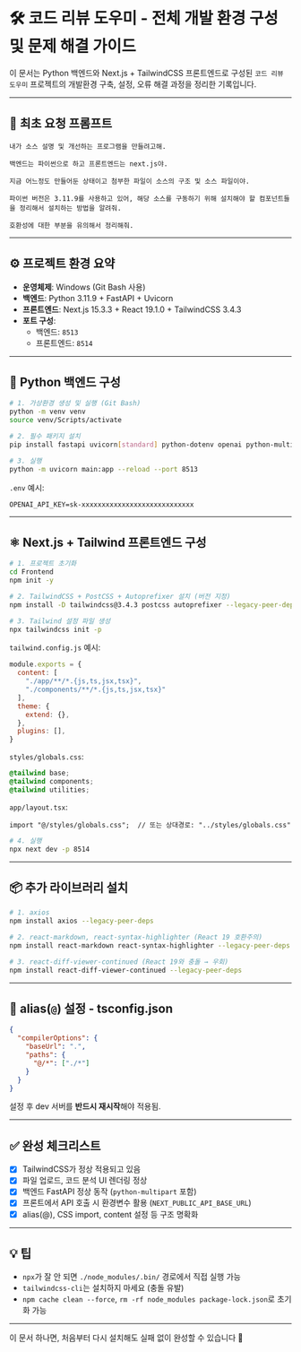 
# 🛠️ 코드 리뷰 도우미 - 전체 개발 환경 구성 및 문제 해결 가이드

이 문서는 Python 백엔드와 Next.js + TailwindCSS 프론트엔드로 구성된 `코드 리뷰 도우미` 프로젝트의 개발환경 구축, 설정, 오류 해결 과정을 정리한 기록입니다.

---

## 🧾 최초 요청 프롬프트

```
내가 소스 설명 및 개선하는 프로그램을 만들려고해.

백엔드는 파이썬으로 하고 프론트엔드는 next.js야.

지금 어느정도 만들어둔 상태이고 첨부한 파일이 소스의 구조 및 소스 파일이야.

파이썬 버전은 3.11.9를 사용하고 있어, 해당 소스를 구동하기 위해 설치해야 할 컴포넌트들을 정리해서 설치하는 방법을 알려줘.

호환성에 대한 부분을 유의해서 정리해줘.
```

---

## ⚙️ 프로젝트 환경 요약

- **운영체제**: Windows (Git Bash 사용)
- **백엔드**: Python 3.11.9 + FastAPI + Uvicorn
- **프론트엔드**: Next.js 15.3.3 + React 19.1.0 + TailwindCSS 3.4.3
- **포트 구성**:
  - 백엔드: `8513`
  - 프론트엔드: `8514`

---

## 🐍 Python 백엔드 구성

```bash
# 1. 가상환경 생성 및 실행 (Git Bash)
python -m venv venv
source venv/Scripts/activate

# 2. 필수 패키지 설치
pip install fastapi uvicorn[standard] python-dotenv openai python-multipart

# 3. 실행
python -m uvicorn main:app --reload --port 8513
```

`.env` 예시:
```
OPENAI_API_KEY=sk-xxxxxxxxxxxxxxxxxxxxxxxxxxxx
```

---

## ⚛️ Next.js + Tailwind 프론트엔드 구성

```bash
# 1. 프로젝트 초기화
cd Frontend
npm init -y

# 2. TailwindCSS + PostCSS + Autoprefixer 설치 (버전 지정)
npm install -D tailwindcss@3.4.3 postcss autoprefixer --legacy-peer-deps

# 3. Tailwind 설정 파일 생성
npx tailwindcss init -p
```

`tailwind.config.js` 예시:
```js
module.exports = {
  content: [
    "./app/**/*.{js,ts,jsx,tsx}",
    "./components/**/*.{js,ts,jsx,tsx}"
  ],
  theme: {
    extend: {},
  },
  plugins: [],
}
```

`styles/globals.css`:
```css
@tailwind base;
@tailwind components;
@tailwind utilities;
```

`app/layout.tsx`:
```tsx
import "@/styles/globals.css";  // 또는 상대경로: "../styles/globals.css"
```

```bash
# 4. 실행
npx next dev -p 8514
```

---

## 📦 추가 라이브러리 설치

```bash
# 1. axios
npm install axios --legacy-peer-deps

# 2. react-markdown, react-syntax-highlighter (React 19 호환주의)
npm install react-markdown react-syntax-highlighter --legacy-peer-deps

# 3. react-diff-viewer-continued (React 19와 충돌 → 우회)
npm install react-diff-viewer-continued --legacy-peer-deps
```

---

## 🧭 alias(`@`) 설정 - tsconfig.json

```json
{
  "compilerOptions": {
    "baseUrl": ".",
    "paths": {
      "@/*": ["./*"]
    }
  }
}
```

설정 후 dev 서버를 **반드시 재시작**해야 적용됨.

---

## ✅ 완성 체크리스트

- [x] TailwindCSS가 정상 적용되고 있음
- [x] 파일 업로드, 코드 분석 UI 렌더링 정상
- [x] 백엔드 FastAPI 정상 동작 (`python-multipart` 포함)
- [x] 프론트에서 API 호출 시 환경변수 활용 (`NEXT_PUBLIC_API_BASE_URL`)
- [x] alias(@), CSS import, content 설정 등 구조 명확화

---

## 💡 팁

- `npx`가 잘 안 되면 `./node_modules/.bin/` 경로에서 직접 실행 가능
- `tailwindcss-cli`는 설치하지 마세요 (충돌 유발)
- `npm cache clean --force`, `rm -rf node_modules package-lock.json`로 초기화 가능

---

이 문서 하나면, 처음부터 다시 설치해도 실패 없이 완성할 수 있습니다 💪
